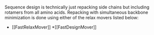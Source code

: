 Sequence design is technically just repacking side chains but including rotamers from all amino acids. Repacking with simultaneous backbone minimization is done using either of the relax movers listed below:  

* [[FastRelaxMover]]
*[[FastDesignMover]] 